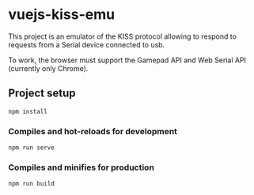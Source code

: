 # vuejs-kiss-emu

This project is an emulator of the KISS protocol allowing to respond to requests from a Serial device connected to usb.

To work, the browser must support the Gamepad API and Web Serial API (currently only Chrome).

## Project setup
```
npm install
```

### Compiles and hot-reloads for development
```
npm run serve
```

### Compiles and minifies for production
```
npm run build
```
